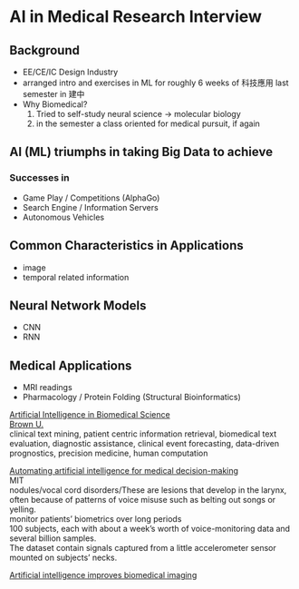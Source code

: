 # AI in Medical Research Interview

## Background

* EE/CE/IC Design Industry
* arranged intro and exercises in ML for roughly 6 weeks of 科技應用 last semester in 建中
* Why Biomedical?  
  1. Tried to self-study neural science → molecular biology
  2. in the semester a class oriented for medical pursuit, if again

## AI (ML) triumphs in taking Big Data to achieve  

### Successes in 

* Game Play / Competitions (AlphaGo)  
* Search Engine / Information Servers  
* Autonomous Vehicles  

## Common Characteristics in Applications

* image
* temporal related information

## Neural Network Models

* CNN
* RNN

## Medical Applications

* MRI readings  
* Pharmacology / Protein Folding (Structural Bioinformatics)  

[Artificial Intelligence in Biomedical Science](https://www.researchgate.net/publication/337331966_Artificial_Intelligence_in_Biomedical_Science)  
[Brown U.](https://brown.edu/Research/AI/index)  
clinical text mining, patient
centric information retrieval, biomedical text evaluation, diagnostic
assistance, clinical event forecasting, data-driven prognostics,
precision medicine, human computation  

[Automating artificial intelligence for medical decision-making](https://news.mit.edu/2019/automating-ai-medical-decisions-0806)  
MIT  
nodules/vocal cord disorders/These are lesions that develop in the larynx, often because of patterns of voice misuse such as belting out songs or yelling.  
monitor patients’ biometrics over long periods  
100 subjects, each with about a week’s worth of voice-monitoring data and several billion samples.  
The dataset contain signals captured from a little accelerometer sensor mounted on subjects’ necks.  

[Artificial intelligence improves biomedical imaging](https://www.sciencedaily.com/releases/2019/09/190930101259.htm)  
